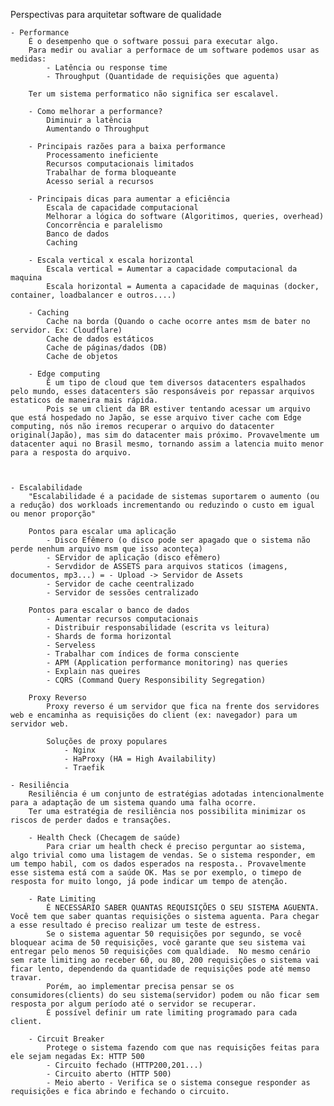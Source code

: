 Perspectivas para arquitetar software de qualidade

    - Performance
        É o desempenho que o software possui para executar algo.
        Para medir ou avaliar a performace de um software podemos usar as medidas:
            - Latência ou response time
            - Throughput (Quantidade de requisições que aguenta)
            
        Ter um sistema performatico não significa ser escalavel.
        
        - Como melhorar a performance?
            Diminuir a latência
            Aumentando o Throughput
        
        - Principais razões para a baixa performance
            Processamento ineficiente
            Recursos computacionais limitados
            Trabalhar de forma bloqueante
            Acesso serial a recursos 

        - Principais dicas para aumentar a eficiência
            Escala de capacidade computacional
            Melhorar a lógica do software (Algoritimos, queries, overhead)
            Concorrência e paralelismo
            Banco de dados 
            Caching

        - Escala vertical x escala horizontal
            Escala vertical = Aumentar a capacidade computacional da maquina
            Escala horizontal = Aumenta a capacidade de maquinas (docker, container, loadbalancer e outros....)

        - Caching
            Cache na borda (Quando o cache ocorre antes msm de bater no servidor. Ex: Cloudflare)
            Cache de dados estáticos
            Cache de páginas/dados (DB)
            Cache de objetos

        - Edge computing
            É um tipo de cloud que tem diversos datacenters espalhados pelo mundo, esses datacenters são responsáveis por repassar arquivos estaticos de maneira mais rápida. 
            Pois se um client da BR estiver tentando acessar um arquivo que está hospedado no Japão, se esse arquivo tiver cache com Edge computing, nós não iremos recuperar o arquivo do datacenter original(Japão), mas sim do datacenter mais próximo. Provavelmente um datacenter aqui no Brasil mesmo, tornando assim a latencia muito menor para a resposta do arquivo.
    


    - Escalabilidade
        "Escalabilidade é a pacidade de sistemas suportarem o aumento (ou a redução) dos workloads incrementando ou reduzindo o custo em igual ou menor proporção"

        Pontos para escalar uma aplicação
            - Disco Efêmero (o disco pode ser apagado que o sistema não perde nenhum arquivo msm que isso aconteça)
            - SErvidor de aplicação (disco efêmero) 
            - Servdidor de ASSETS para arquivos staticos (imagens, documentos, mp3...) = - Upload -> Servidor de Assets
            - Servidor de cache ceentralizado
            - Servidor de sessões centralizado
        
        Pontos para escalar o banco de dados
            - Aumentar recursos computacionais
            - Distribuir responsabilidade (escrita vs leitura)
            - Shards de forma horizontal
            - Serveless
            - Trabalhar com índices de forma consciente
            - APM (Application performance monitoring) nas queries
            - Explain nas queires
            - CQRS (Command Query Responsibility Segregation)

        Proxy Reverso
            Proxy reverso é um servidor que fica na frente dos servidores web e encaminha as requisições do client (ex: navegador) para um servidor web.
            
            Soluções de proxy populares
                - Nginx
                - HaProxy (HA = High Availability)
                - Traefik
            
    - Resiliência
        Resiliência é um conjunto de estratégias adotadas intencionalmente para a adaptação de um sistema quando uma falha ocorre.
        Ter uma estratégia de resiliência nos possibilita minimizar os riscos de perder dados e transações.

        - Health Check (Checagem de saúde)
            Para criar um health check é preciso perguntar ao sistema, algo trivial como uma listagem de vendas. Se o sistema responder, em um tempo habil, com os dados esperados na resposta.. Provavelmente esse sistema está com a saúde OK. Mas se por exemplo, o timepo de resposta for muito longo, já pode indicar um tempo de atenção.

        - Rate Limiting
            É NECESSÁRIO SABER QUANTAS REQUISIÇÕES O SEU SISTEMA AGUENTA. Você tem que saber quantas requisições o sistema aguenta. Para chegar a esse resultado é preciso realizar um teste de estress.
            Se o sistema aguentar 50 requisições por segundo, se você bloquear acima de 50 requisições, você garante que seu sistema vai entregar pelo menos 50 requisições com qualdiade.  No mesmo cenário sem rate limiting ao receber 60, ou 80, 200 requisições o sistema vai ficar lento, dependendo da quantidade de requisições pode até memso  travar. 
            Porém, ao implementar precisa pensar se os consumidores(clients) do seu sistema(servidor) podem ou não ficar sem resposta por algum período até o servidor se recuperar.
            É possível definir um rate limiting programado para cada client.

        - Circuit Breaker
            Protege o sistema fazendo com que nas requisições feitas para ele sejam negadas Ex: HTTP 500
            - Circuito fechado (HTTP200,201...)
            - Circuito aberto (HTTP 500)
            - Meio aberto - Verifica se o sistema consegue responder as requisições e fica abrindo e fechando o circuito.
